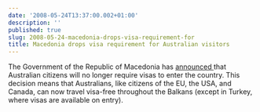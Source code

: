 ```yaml
---
date: '2008-05-24T13:37:00.002+01:00'
description: ''
published: true
slug: 2008-05-24-macedonia-drops-visa-requirement-for
title: Macedonia drops visa requirement for Australian visitors
---
```


The Government of the Republic of Macedonia has <a href="http://www.mia.com.mk/portal/page?_pageid=113,166290&amp;_dad=portal&amp;_schema=PORTAL&amp;VestID=46109350&amp;prikaz=3">announced </a> that Australian citizens will no longer require visas to enter the country. This decision means that Australians, like citizens of the EU, the USA, and Canada, can now travel visa-free throughout the Balkans (except in Turkey, where visas are available on entry).